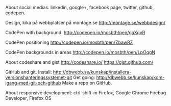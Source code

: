 About social medias.
linkedin, google+, facebook page, twitter, github, codepen.

Design, kika på webbplatser på montage.se
http://montage.se/webbdesign/

CodePen with background.
http://codepen.io/mosbth/pen/gaXqvR

CodePen positioning
http://codepen.io/mosbth/pen/ZbawRZ

CodePen backgrounds in areas
http://codepen.io/mosbth/pen/LpOqgN

About codeshare and gist
http://codeshare.io/
https://gist.github.com/

GitHub and git.
Install: http://dbwebb.se/kunskap/installera-versionshanteringssystemet-git
Get going: http://dbwebb.se/kunskap/kom-igang-med-git-och-github
Make a repo on GitHub.

About responsive development:
ctrl-shift-m Firefox, Google Chrome
Firebug Developer, Firefox OS

